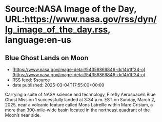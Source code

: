 # Source:NASA Image of the Day, URL:https://www.nasa.gov/rss/dyn/lg_image_of_the_day.rss, language:en-us

## Blue Ghost Lands on Moon
 - [https://www.nasa.gov/image-detail/54359866846-dc14b1ff34-o](https://www.nasa.gov/image-detail/54359866846-dc14b1ff34-o)
 - RSS feed: $source
 - date published: 2025-03-04T17:55:00+00:00

Carrying a suite of NASA science and technology, Firefly Aerospace’s Blue Ghost Mission 1 successfully landed at 3:34 a.m. EST on Sunday, March 2, 2025, near a volcanic feature called Mons Latreille within Mare Crisium, a more than 300-mile-wide basin located in the northeast quadrant of the Moon’s near side.

